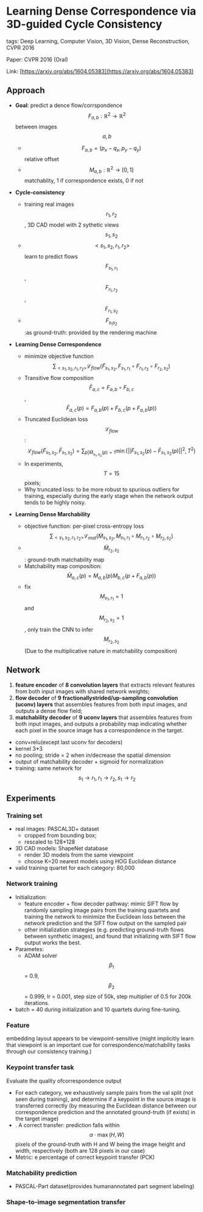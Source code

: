 # Learning Dense Correspondence via 3D-guided Cycle Consistency

tags: Deep Learning, Computer Vision, 3D Vision, Dense Reconstruction, CVPR 2016

Paper: CVPR 2016 (Oral)

Link: [https://arxiv.org/abs/1604.05383](https://arxiv.org/abs/1604.05383)

## Approach

- **Goal**: predict a dence flow/corrspondence $$F_{a,b}: \mathbb{R}^2 \rightarrow \mathbb{R}^2$$ between images $$a, b$$  
   - $$F_{a, b} = (p_x-q_x, p_y-q_y)$$ relative offset
   - $$M_{a,b}: \mathbb{R}^2 \rightarrow [0, 1]$$ matchablity, 1 if correspondence exists, 0 if not
- **Cycle-consistency**
  - training real images $$r_1, r_2$$, 3D CAD model with 2 sythetic views $$s_1, s_2$$
  - $$<s_1, s_2, r_1, r_2>$$ learn to predict flows $$F_{s_1, r_1}$$, $$F_{r_1, r_2}$$, $$F_{r_1, s_2}$$
  - $$\tilde F_{s_1 s_2}$$ :as ground-truth: provided by the rendering machine

- **Learning Dense Correspondence**
  - minimize objective function $$\displaystyle \sum_{<s_1, s_2, r_1, r_2>}\mathcal{L}_{flow}(\tilde F_{s_1, s_2}, F_{s_1, r_1}\circ F_{r_1, r_2} \circ F_{r_2, s_2})$$
  - Transitive flow composition $$\bar F_{a,c} = F_{a, b} \circ F_{b, c}$$, $$\bar F_{a,c}(p) = F_{a, b}(p) + F_{b, c}(p + F_{a, b}(p))$$ 
  - Truncated Euclidean loss $$\mathcal{L}_{flow}$$: $$\mathcal{L}_{flow}(\tilde F_{s_1, s_2}, \bar F_{s_1, s_2}) = \sum_{p|\tilde M_{s_1, s_2}(p)=1} \min (||\tilde F_{s_1, s_2}(p) - \bar F_{s_1, s_2}(p)||^2, T^2)$$
  - In experiments, $$T=15$$pixels;
  - Why truncated loss: to be more robust to spurious outliers for
training, especially during the early stage when the network
output tends to be highly noisy.

- **Learning Dense Marchability**
  - objective function: per-pixel cross-entropy loss $$\displaystyle \sum_{<s_1, s_2, r_1, r_2>}\mathcal{L}_{mat}(\tilde M_{s_1, s_2}, M_{s_1, r_1}\circ M_{r_1, r_2} \circ M_{r_2, s_2})$$
  - $$\tilde M_{r_2, s_2}$$: ground-truth matchability map
  - Matchability map composition: $$\bar M_{a,c}(p) = M_{a,b}(p) M_{b,c}(p+F_{a,b}(p))$$
  - fix $$M_{s_1,r_1}=1$$ and $$M_{r_2, s_2} = 1$$, only train the CNN to infer $$M_{r_2, s_2}$$ (Due to the multiplicative nature in matchability composition)

## Network

1. **feature encoder** of **8 convolution layers** that
extracts relevant features from both input images with
shared network weights; 
2. **flow decoder** of **9 fractionallystrided/up-sampling
convolution (uconv) layers** that assembles
features from both input images, and outputs a dense
flow field; 
3. **matchability decoder** of **9 uconv layers** that
assembles features from both input images, and outputs a
probability map indicating whether each pixel in the source
image has a correspondence in the target.


- conv+relu(except last uconv for decoders)
- kernel 3*3
- no pooling; stride = 2 when in/decrease the spatial dimension
- output of matchability decoder + sigmoid for normalization
- training: same network for $$s_1 \rightarrow r_1, r_1 \rightarrow r_2, s_1 \rightarrow r_2$$

## Experiments

### Training set

- real images:  PASCAL3D+ dataset 
  - cropped from bounding box;
  - rescaled to 128*128
- 3D CAD models: ShapeNet database
  - render 3D models from the same viewpoint
  - choose K=20 nearest models using HOG Euclidean distance
- valid training quartet for each category: 80,000

### Network training

- Initialization: 
  - feature encoder + flow decoder pathway: mimic SIFT flow by randomly sampling image pairs from the training quartets and training the network to minimize the Euclidean loss between the network prediction and the SIFT flow output on the sampled pair
  - other initialization strategies (e.g. predicting ground-truth flows between synthetic images), and found that initializing with SIFT flow output works the best.
- Parametes:
  - ADAM solver $$\beta_1$$ = 0.9, $$\beta_2$$ = 0.999, lr = 0.001,
step size of 50k, step multiplier of 0.5 for 200k iterations.
- batch = 40 during initialization and 10 quartets during fine-tuning.

### Feature 

embedding layout appears to be viewpoint-sensitive
(might implicitly learn that viewpoint is an important cue for correspondence/matchability tasks through our consistency training.)

### Keypoint transfer task
Evaluate the quality ofcorrespondence output

- For each category, we exhaustively sample pairs from the val split (not seen during training), and determine if a keypoint in the source image is transferred correctly (by measuring the Euclidean distance between our correspondence prediction and the annotated ground-truth (if exists) in the target image)
- . A correct transfer: prediction falls within $$\alpha \cdot \max(H, W)$$ pixels of the ground-truth with H and W being the image height and width, respectively (both are 128 pixels in our case)
- Metric: e percentage of correct keypoint transfer (PCK)

### Matchability prediction

- PASCAL-Part dataset(provides humanannotated part segment labeling)

###  Shape-to-image segmentation transfer


  





